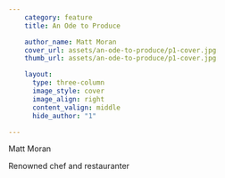 ```yaml
---
    category: feature
    title: An Ode to Produce

    author_name: Matt Moran
    cover_url: assets/an-ode-to-produce/p1-cover.jpg
    thumb_url: assets/an-ode-to-produce/p1-cover.jpg

    layout:
      type: three-column
      image_style: cover
      image_align: right
      content_valign: middle
      hide_author: "1"

---
```


<div class="author-details">
  <p class="author-name">Matt Moran</p>
  <p>Renowned chef and restauranter</p>
</div>
